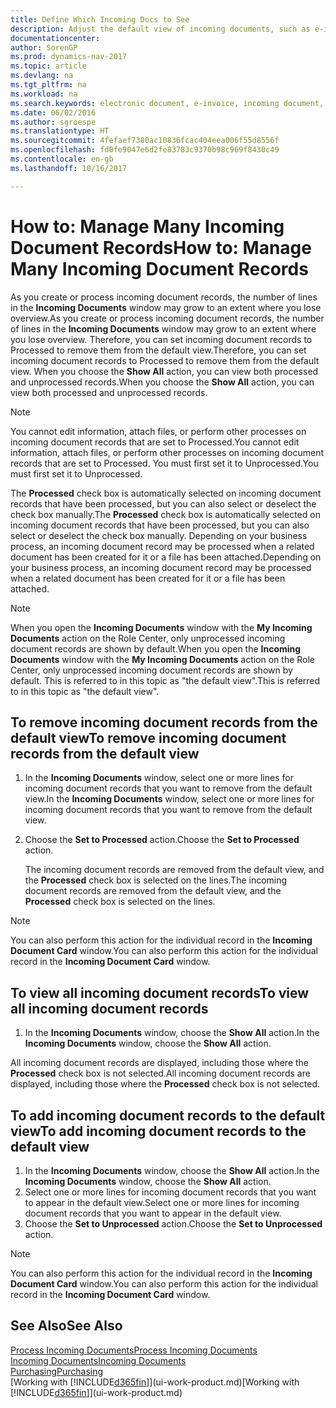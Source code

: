 ```yaml
---
title: Define Which Incoming Docs to See
description: Adjust the default view of incoming documents, such as e-invoices, to improve your overview of processed and unprocessed records.
documentationcenter: 
author: SorenGP
ms.prod: dynamics-nav-2017
ms.topic: article
ms.devlang: na
ms.tgt_pltfrm: na
ms.workload: na
ms.search.keywords: electronic document, e-invoice, incoming document, OCR, ecommerce, document exchange, import invoice
ms.date: 06/02/2016
ms.author: sgroespe
ms.translationtype: HT
ms.sourcegitcommit: 4fefaef7380ac10836fcac404eea006f55d8556f
ms.openlocfilehash: fd0fe9047e6d2fe83783c9370b98c969f8430c49
ms.contentlocale: en-gb
ms.lasthandoff: 10/16/2017

---
```

# <a name="how-to-manage-many-incoming-document-records"></a><span data-ttu-id="48155-103">How to: Manage Many Incoming Document Records</span><span class="sxs-lookup"><span data-stu-id="48155-103">How to: Manage Many Incoming Document Records</span></span>
<span data-ttu-id="48155-104">As you create or process incoming document records, the number of lines in the **Incoming Documents** window may grow to an extent where you lose overview.</span><span class="sxs-lookup"><span data-stu-id="48155-104">As you create or process incoming document records, the number of lines in the **Incoming Documents** window may grow to an extent where you lose overview.</span></span> <span data-ttu-id="48155-105">Therefore, you can set incoming document records to Processed to remove them from the default view.</span><span class="sxs-lookup"><span data-stu-id="48155-105">Therefore, you can set incoming document records to Processed to remove them from the default view.</span></span> <span data-ttu-id="48155-106">When you choose the **Show All** action, you can view both processed and unprocessed records.</span><span class="sxs-lookup"><span data-stu-id="48155-106">When you choose the **Show All** action, you can view both processed and unprocessed records.</span></span>

> [!NOTE]  
>   <span data-ttu-id="48155-107">You cannot edit information, attach files, or perform other processes on incoming document records that are set to Processed.</span><span class="sxs-lookup"><span data-stu-id="48155-107">You cannot edit information, attach files, or perform other processes on incoming document records that are set to Processed.</span></span> <span data-ttu-id="48155-108">You must first set it to Unprocessed.</span><span class="sxs-lookup"><span data-stu-id="48155-108">You must first set it to Unprocessed.</span></span>

<span data-ttu-id="48155-109">The **Processed** check box is automatically selected on incoming document records that have been processed, but you can also select or deselect the check box manually.</span><span class="sxs-lookup"><span data-stu-id="48155-109">The **Processed** check box is automatically selected on incoming document records that have been processed, but you can also select or deselect the check box manually.</span></span> <span data-ttu-id="48155-110">Depending on your business process, an incoming document record may be processed when a related document has been created for it or a file has been attached.</span><span class="sxs-lookup"><span data-stu-id="48155-110">Depending on your business process, an incoming document record may be processed when a related document has been created for it or a file has been attached.</span></span>

> [!NOTE]  
>   <span data-ttu-id="48155-111">When you open the **Incoming Documents** window with the **My Incoming Documents** action on the Role Center, only unprocessed incoming document records are shown by default.</span><span class="sxs-lookup"><span data-stu-id="48155-111">When you open the **Incoming Documents** window with the **My Incoming Documents** action on the Role Center, only unprocessed incoming document records are shown by default.</span></span> <span data-ttu-id="48155-112">This is referred to in this topic as "the default view".</span><span class="sxs-lookup"><span data-stu-id="48155-112">This is referred to in this topic as "the default view".</span></span>

## <a name="to-remove-incoming-document-records-from-the-default-view"></a><span data-ttu-id="48155-113">To remove incoming document records from the default view</span><span class="sxs-lookup"><span data-stu-id="48155-113">To remove incoming document records from the default view</span></span>
1. <span data-ttu-id="48155-114">In the **Incoming Documents** window, select one or more lines for incoming document records that you want to remove from the default view.</span><span class="sxs-lookup"><span data-stu-id="48155-114">In the **Incoming Documents** window, select one or more lines for incoming document records that you want to remove from the default view.</span></span>
2. <span data-ttu-id="48155-115">Choose the **Set to Processed** action.</span><span class="sxs-lookup"><span data-stu-id="48155-115">Choose the **Set to Processed** action.</span></span>

    <span data-ttu-id="48155-116">The incoming document records are removed from the default view, and the **Processed** check box is selected on the lines.</span><span class="sxs-lookup"><span data-stu-id="48155-116">The incoming document records are removed from the default view, and the **Processed** check box is selected on the lines.</span></span>

> [!NOTE]  
>   <span data-ttu-id="48155-117">You can also perform this action for the individual record in the **Incoming Document Card** window.</span><span class="sxs-lookup"><span data-stu-id="48155-117">You can also perform this action for the individual record in the **Incoming Document Card** window.</span></span>

## <a name="to-view-all-incoming-document-records"></a><span data-ttu-id="48155-118">To view all incoming document records</span><span class="sxs-lookup"><span data-stu-id="48155-118">To view all incoming document records</span></span>
1. <span data-ttu-id="48155-119">In the **Incoming Documents** window, choose the **Show All** action.</span><span class="sxs-lookup"><span data-stu-id="48155-119">In the **Incoming Documents** window, choose the **Show All** action.</span></span>

<span data-ttu-id="48155-120">All incoming document records are displayed, including those where the **Processed** check box is not selected.</span><span class="sxs-lookup"><span data-stu-id="48155-120">All incoming document records are displayed, including those where the **Processed** check box is not selected.</span></span>

## <a name="to-add-incoming-document-records-to-the-default-view"></a><span data-ttu-id="48155-121">To add incoming document records to the default view</span><span class="sxs-lookup"><span data-stu-id="48155-121">To add incoming document records to the default view</span></span>
1. <span data-ttu-id="48155-122">In the **Incoming Documents** window, choose the **Show All** action.</span><span class="sxs-lookup"><span data-stu-id="48155-122">In the **Incoming Documents** window, choose the **Show All** action.</span></span>
2. <span data-ttu-id="48155-123">Select one or more lines for incoming document records that you want to appear in the default view.</span><span class="sxs-lookup"><span data-stu-id="48155-123">Select one or more lines for incoming document records that you want to appear in the default view.</span></span>
3. <span data-ttu-id="48155-124">Choose the **Set to Unprocessed** action.</span><span class="sxs-lookup"><span data-stu-id="48155-124">Choose the **Set to Unprocessed** action.</span></span>  

> [!NOTE]  
>   <span data-ttu-id="48155-125">You can also perform this action for the individual record in the **Incoming Document Card** window.</span><span class="sxs-lookup"><span data-stu-id="48155-125">You can also perform this action for the individual record in the **Incoming Document Card** window.</span></span>

## <a name="see-also"></a><span data-ttu-id="48155-126">See Also</span><span class="sxs-lookup"><span data-stu-id="48155-126">See Also</span></span>
[<span data-ttu-id="48155-127">Process Incoming Documents</span><span class="sxs-lookup"><span data-stu-id="48155-127">Process Incoming Documents</span></span>](across-process-income-documents.md)  
[<span data-ttu-id="48155-128">Incoming Documents</span><span class="sxs-lookup"><span data-stu-id="48155-128">Incoming Documents</span></span>](across-income-documents.md)  
[<span data-ttu-id="48155-129">Purchasing</span><span class="sxs-lookup"><span data-stu-id="48155-129">Purchasing</span></span>](purchasing-manage-purchasing.md)  
<span data-ttu-id="48155-130">[Working with [!INCLUDE[d365fin](includes/d365fin_md.md)]](ui-work-product.md)</span><span class="sxs-lookup"><span data-stu-id="48155-130">[Working with [!INCLUDE[d365fin](includes/d365fin_md.md)]](ui-work-product.md)</span></span>

